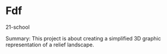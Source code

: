 # Fdf
21-school

Summary: This project is about creating a simplified 3D graphic representation of a
relief landscape.
